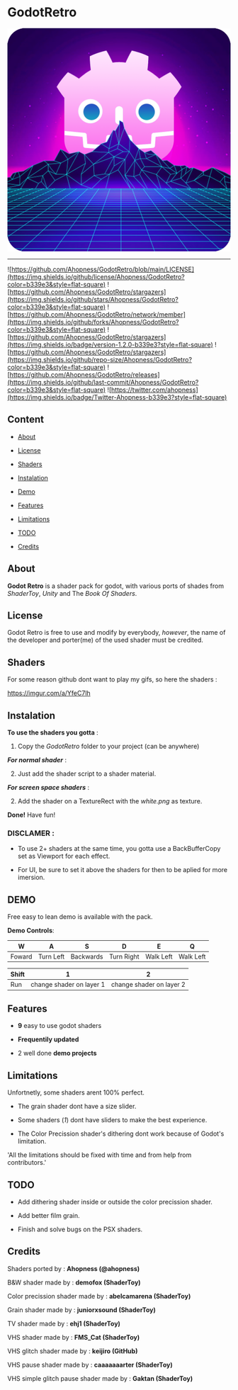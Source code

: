# GodotRetro

![Logo](Fotage\icon.png)

- - - - - - -

![https://github.com/Ahopness/GodotRetro/blob/main/LICENSE](https://img.shields.io/github/license/Ahopness/GodotRetro?color=b339e3&style=flat-square)
![https://github.com/Ahopness/GodotRetro/stargazers](https://img.shields.io/github/stars/Ahopness/GodotRetro?color=b339e3&style=flat-square)
![https://github.com/Ahopness/GodotRetro/network/member](https://img.shields.io/github/forks/Ahopness/GodotRetro?color=b339e3&style=flat-square)
![https://github.com/Ahopness/GodotRetro/stargazers](https://img.shields.io/badge/version-1.2.0-b339e3?style=flat-square)
![https://github.com/Ahopness/GodotRetro/stargazers](https://img.shields.io/github/repo-size/Ahopness/GodotRetro?color=b339e3&style=flat-square)
![https://github.com/Ahopness/GodotRetro/releases](https://img.shields.io/github/last-commit/Ahopness/GodotRetro?color=b339e3&style=flat-square)
![https://twitter.com/ahopness](https://img.shields.io/badge/Twitter-Ahopness-b339e3?style=flat-square)



## Content

* [About](#about)

* [License](#license)

* [Shaders](#shaders)

* [Instalation](#instalation)

* [Demo](#demo)

* [Features](#features)

* [Limitations](#limitations)

* [TODO](#todo)

* [Credits](#credits)



## About

**Godot Retro** is a shader pack for godot, with various ports of shades from *ShaderToy*, *Unity* and The *Book Of Shaders*. 



## License

Godot Retro is free to use and modify by everybody, *however*, the name of the developer and porter(me) of the used shader must be credited.



## Shaders
For some reason github dont want to play my gifs, so here the shaders :

https://imgur.com/a/YfeC7lh



## Instalation

**To use the shaders you gotta** :

1. Copy the _GodotRetro_ folder to your project (can be anywhere)


***For normal shader*** :

2. Just add the shader script to a shader material.


***For screen space shaders*** :

2. Add the shader on a TextureRect with the _white.png_ as texture.


**Done!** Have fun!


### DISCLAMER :

- To use 2+ shaders at the same time, you gotta use a BackBufferCopy set as Viewport for each effect.

- For UI, be sure to set it above the shaders for then to be aplied for more imersion.



## DEMO

Free easy to lean demo is available with the pack.


**Demo Controls**:

|    W   |     A     |     S     |     D      |     E     |     Q     |
|--------|-----------|-----------|------------|-----------|-----------|
| Foward | Turn Left | Backwards | Turn Right | Walk Left | Walk Left |

| Shift |            1             |             2            |
|-------|--------------------------|--------------------------|
|  Run  | change shader on layer 1 | change shader on layer 2 |



## Features

 - **9** easy to use godot shaders
 
 - **Frequentily updated**

 - 2 well done **demo projects**



## Limitations

Unfortnetly, some shaders arent 100% perfect.

 - The grain shader dont have a size slider.
 
 - Some shaders (*1*) dont have sliders to make the best experience.

 - The Color Precission shader's dithering dont work because of Godot's limitation.


 'All the limitations should be fixed with time and from help from contributors.'



## TODO

 - Add dithering shader inside or outside the color precission shader.

 - Add better film grain.

 - Finish and solve bugs on the PSX shaders.



## Credits 

Shaders ported by : **Ahopness (@ahopness)**


B&W shader made by : **demofox (ShaderToy)**

Color precission shader made by : **abelcamarena (ShaderToy)**

Grain shader made by : **juniorxsound (ShaderToy)**

TV shader made by : **ehj1 (ShaderToy)**

VHS shader made by : **FMS_Cat (ShaderToy)**

VHS glitch shader made by : **keijiro (GitHub)**

VHS pause shader made by : **caaaaaaarter (ShaderToy)**

VHS simple glitch pause shader made by : **Gaktan (ShaderToy)**
